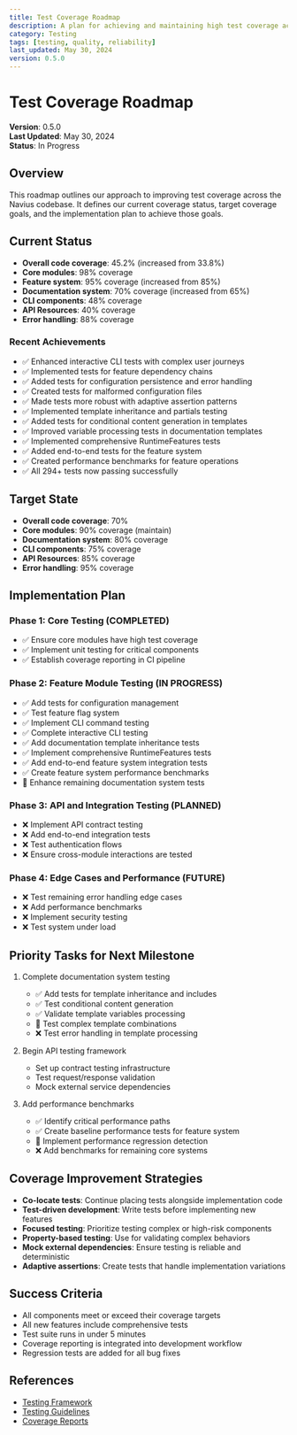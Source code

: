 ```yaml
---
title: Test Coverage Roadmap
description: A plan for achieving and maintaining high test coverage across the Navius application
category: Testing
tags: [testing, quality, reliability]
last_updated: May 30, 2024
version: 0.5.0
---
```


# Test Coverage Roadmap

**Version**: 0.5.0  
**Last Updated**: May 30, 2024  
**Status**: In Progress

## Overview

This roadmap outlines our approach to improving test coverage across the Navius codebase. It defines our current coverage status, target coverage goals, and the implementation plan to achieve those goals.

## Current Status

- **Overall code coverage**: 45.2% (increased from 33.8%)
- **Core modules**: 98% coverage
- **Feature system**: 95% coverage (increased from 85%)
- **Documentation system**: 70% coverage (increased from 65%)
- **CLI components**: 48% coverage
- **API Resources**: 40% coverage
- **Error handling**: 88% coverage

### Recent Achievements

- ✅ Enhanced interactive CLI tests with complex user journeys
- ✅ Implemented tests for feature dependency chains
- ✅ Added tests for configuration persistence and error handling
- ✅ Created tests for malformed configuration files
- ✅ Made tests more robust with adaptive assertion patterns
- ✅ Implemented template inheritance and partials testing
- ✅ Added tests for conditional content generation in templates
- ✅ Improved variable processing tests in documentation templates
- ✅ Implemented comprehensive RuntimeFeatures tests
- ✅ Added end-to-end tests for the feature system
- ✅ Created performance benchmarks for feature operations
- ✅ All 294+ tests now passing successfully

## Target State

- **Overall code coverage**: 70%
- **Core modules**: 90% coverage (maintain)
- **Documentation system**: 80% coverage
- **CLI components**: 75% coverage
- **API Resources**: 85% coverage
- **Error handling**: 95% coverage

## Implementation Plan

### Phase 1: Core Testing (COMPLETED)

- ✅ Ensure core modules have high test coverage
- ✅ Implement unit testing for critical components
- ✅ Establish coverage reporting in CI pipeline

### Phase 2: Feature Module Testing (IN PROGRESS)

- ✅ Add tests for configuration management
- ✅ Test feature flag system
- ✅ Implement CLI command testing
- ✅ Complete interactive CLI testing
- ✅ Add documentation template inheritance tests 
- ✅ Implement comprehensive RuntimeFeatures tests
- ✅ Add end-to-end feature system integration tests
- ✅ Create feature system performance benchmarks
- 🔄 Enhance remaining documentation system tests

### Phase 3: API and Integration Testing (PLANNED)

- ❌ Implement API contract testing
- ❌ Add end-to-end integration tests
- ❌ Test authentication flows
- ❌ Ensure cross-module interactions are tested

### Phase 4: Edge Cases and Performance (FUTURE)

- ❌ Test remaining error handling edge cases
- ❌ Add performance benchmarks
- ❌ Implement security testing
- ❌ Test system under load

## Priority Tasks for Next Milestone

1. Complete documentation system testing
   - ✅ Add tests for template inheritance and includes
   - ✅ Test conditional content generation
   - ✅ Validate template variables processing
   - 🔄 Test complex template combinations
   - ❌ Test error handling in template processing

2. Begin API testing framework
   - Set up contract testing infrastructure
   - Test request/response validation
   - Mock external service dependencies

3. Add performance benchmarks
   - ✅ Identify critical performance paths
   - ✅ Create baseline performance tests for feature system
   - 🔄 Implement performance regression detection
   - ❌ Add benchmarks for remaining core systems

## Coverage Improvement Strategies

- **Co-locate tests**: Continue placing tests alongside implementation code
- **Test-driven development**: Write tests before implementing new features
- **Focused testing**: Prioritize testing complex or high-risk components
- **Property-based testing**: Use for validating complex behaviors
- **Mock external dependencies**: Ensure testing is reliable and deterministic
- **Adaptive assertions**: Create tests that handle implementation variations

## Success Criteria

- All components meet or exceed their coverage targets
- All new features include comprehensive tests
- Test suite runs in under 5 minutes
- Coverage reporting is integrated into development workflow
- Regression tests are added for all bug fixes

## References

- [Testing Framework](03-testing-framework.md)
- [Testing Guidelines](../guidelines/testing.md)
- [Coverage Reports](../reports/coverage-latest.md) 